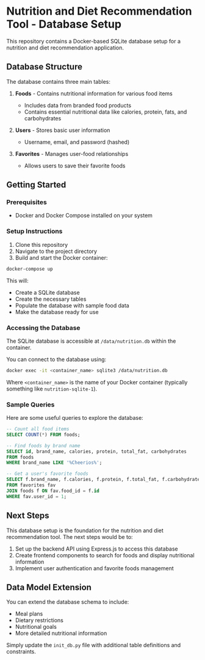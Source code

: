# Nutrition and Diet Recommendation Tool - Database Setup

This repository contains a Docker-based SQLite database setup for a nutrition and diet recommendation application.

## Database Structure

The database contains three main tables:

1. **Foods** - Contains nutritional information for various food items
   - Includes data from branded food products
   - Contains essential nutritional data like calories, protein, fats, and carbohydrates

2. **Users** - Stores basic user information
   - Username, email, and password (hashed)

3. **Favorites** - Manages user-food relationships
   - Allows users to save their favorite foods

## Getting Started

### Prerequisites

- Docker and Docker Compose installed on your system

### Setup Instructions

1. Clone this repository
2. Navigate to the project directory
3. Build and start the Docker container:

```bash
docker-compose up
```

This will:
- Create a SQLite database
- Create the necessary tables
- Populate the database with sample food data
- Make the database ready for use

### Accessing the Database

The SQLite database is accessible at `/data/nutrition.db` within the container. 

You can connect to the database using:

```bash
docker exec -it <container_name> sqlite3 /data/nutrition.db
```

Where `<container_name>` is the name of your Docker container (typically something like `nutrition-sqlite-1`).

### Sample Queries

Here are some useful queries to explore the database:

```sql
-- Count all food items
SELECT COUNT(*) FROM foods;

-- Find foods by brand name
SELECT id, brand_name, calories, protein, total_fat, carbohydrates 
FROM foods 
WHERE brand_name LIKE '%Cheerios%';

-- Get a user's favorite foods
SELECT f.brand_name, f.calories, f.protein, f.total_fat, f.carbohydrates
FROM favorites fav
JOIN foods f ON fav.food_id = f.id
WHERE fav.user_id = 1;
```

## Next Steps

This database setup is the foundation for the nutrition and diet recommendation tool. The next steps would be to:

1. Set up the backend API using Express.js to access this database
2. Create frontend components to search for foods and display nutritional information
3. Implement user authentication and favorite foods management

## Data Model Extension

You can extend the database schema to include:

- Meal plans
- Dietary restrictions
- Nutritional goals
- More detailed nutritional information

Simply update the `init_db.py` file with additional table definitions and constraints.